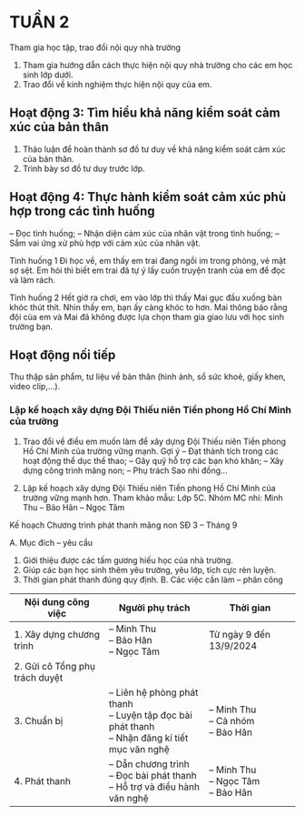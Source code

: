 # TUẦN 2

Tham gia học tập, trao đổi nội quy nhà trường
1. Tham gia hướng dẫn cách thực hiện nội quy nhà trường cho các em học sinh lớp dưới.
2. Trao đổi về kinh nghiệm thực hiện nội quy của em.

## Hoạt động 3: Tìm hiểu khả năng kiểm soát cảm xúc của bản thân
1. Thảo luận để hoàn thành sơ đồ tư duy về khả năng kiểm soát cảm xúc của bản thân.
2. Trình bày sơ đồ tư duy trước lớp.

## Hoạt động 4: Thực hành kiểm soát cảm xúc phù hợp trong các tình huống
– Đọc tình huống;
– Nhận diện cảm xúc của nhân vật trong tình huống;
– Sắm vai ứng xử phù hợp với cảm xúc của nhân vật.

Tình huống 1
Đi học về, em thấy em trai đang ngồi im trong phòng, vẻ mặt sợ sệt. Em hỏi thì biết em trai đã tự ý lấy cuốn truyện tranh của em để đọc và làm rách.

Tình huống 2
Hết giờ ra chơi, em vào lớp thì thấy Mai gục đầu xuống bàn khóc thút thít. Nhìn thấy em, bạn ấy càng khóc to hơn. Mai thông báo rằng đội của em và Mai đã không được lựa chọn tham gia giao lưu với học sinh trường bạn.

## Hoạt động nối tiếp
Thu thập sản phẩm, tư liệu về bản thân (hình ảnh, sổ sức khoẻ, giấy khen, video clip,...).

### Lập kế hoạch xây dựng Đội Thiếu niên Tiền phong Hồ Chí Minh của trường
1. Trao đổi về điều em muốn làm để xây dựng Đội Thiếu niên Tiền phong Hồ Chí Minh của trường vững mạnh.
Gợi ý
– Đạt thành tích trong các hoạt động thể dục thể thao;
– Gây quỹ hỗ trợ các bạn khó khăn;
– Xây dựng công trình măng non;
– Phụ trách Sao nhi đồng...

2. Lập kế hoạch xây dựng Đội Thiếu niên Tiền phong Hồ Chí Minh của trường vững mạnh hơn.
Tham khảo mẫu:
Lớp 5C. Nhóm MC nhí: Minh Thu – Bảo Hân – Ngọc Tâm

Kế hoạch Chương trình phát thanh măng non
SĐ 3 – Tháng 9

A. Mục đích – yêu cầu
1. Giới thiệu được các tấm gương hiếu học của nhà trường.
2. Giúp các bạn học sinh thêm yêu trường, yêu lớp, tích cực rèn luyện.
3. Thời gian phát thanh đúng quy định.
B. Các việc cần làm – phân công

| Nội dung công việc | Người phụ trách | Thời gian |
|---|---|---|
| 1. Xây dựng chương trình | – Minh Thu<br>– Bảo Hân<br>– Ngọc Tâm | Từ ngày 9 đến 13/9/2024 |
| 2. Gửi cô Tổng phụ trách duyệt | | |
| 3. Chuẩn bị | – Liên hệ phòng phát thanh<br>– Luyện tập đọc bài phát thanh<br>– Nhận đăng kí tiết mục văn nghệ | – Minh Thu<br>– Cả nhóm<br>– Bảo Hân | --<br>--<br>-- |
| 4. Phát thanh | – Dẫn chương trình<br>– Đọc bài phát thanh<br>– Hỗ trợ và điều hành văn nghệ | – Minh Thu<br>– Ngọc Tâm<br>– Bảo Hân | --<br>--<br>-- |
